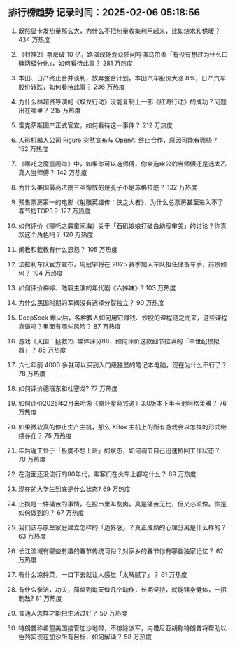 
## 排行榜趋势 记录时间：2025-02-06 05:18:56
  
  1. 既然显卡发热量那么大，为什么不把热量收集利用起来，比如烧水和供暖？ 434 万热度
    
  2. 《封神2》票房破 10 亿，路演现场观众质问导演乌尔善「有没有想过为什么口碑两极分化」，如何看待此事？ 281 万热度
    
  3. 本田、日产终止合并谈判，放弃整合计划，本田汽车股价大涨 8%，日产汽车股价转跌，如何看待此事？ 236 万热度
    
  4. 为什么林超贤导演的《蛟龙行动》没能复制上一部《红海行动》的成功？问题出在哪里？ 215 万热度
    
  5. 雷克萨斯国产正式官宣，如何看待这一事件？ 212 万热度
    
  6. 人形机器人公司 Figure 突然宣布与 OpenAI 终止合作，原因可能有哪些？ 152 万热度
    
  7. 《哪吒之魔童闹海》中，如果你可以选师傅，你会选申公豹当师傅还是选太乙真人当师傅？ 142 万热度
    
  8. 为什么美国最高法院三圣像放的是孔子不是苏格拉底？ 132 万热度
    
  9. 预售票房第一的电影《射雕英雄传：侠之大者》，为什么总票房甚至进入不了春节档TOP3？ 127 万热度
    
  10. 如何评价《哪吒之魔童闹海》关于「石矶娘娘打破白幼瘦审美」的讨论？你喜欢这个角色吗？ 120 万热度
    
  11. 阐教和截教有什么恩怨？ 105 万热度
    
  12. 法拉利车队官方宣布，周冠宇将在 2025 赛季加入车队担任储备车手，前景如何？ 104 万热度
    
  13. 如何评价梅婷、陆毅主演的年代剧《六姊妹》? 103 万热度
    
  14. 为什么民国时期的军阀没有选择分裂独立？ 90 万热度
    
  15. DeepSeek 爆火后，各种教人如何用它赚钱、炒股的课程随之而来，这些课程靠谱吗？里面有哪些风险？ 87 万热度
    
  16. 游戏《天国：拯救2》媒体评分88，如何评价这款细节拉满的「中世纪模拟器」？ 85 万热度
    
  17. 六七年前 4000 多就可以买到入门级独显的笔记本电脑，现在为什么不行了？ 78 万热度
    
  18. 如何评价德班东和杜塞龙? 77 万热度
    
  19. 如何评价2025年2月米哈游《崩坏星穹铁道》3.0版本下半卡池阿格莱雅？ 76 万热度
    
  20. 如果微软真的停止生产主机，那么 XBox 主机上的所有游戏会以怎样的形式继续存在？ 75 万热度
    
  21. 年后返工处于「极度不想上班」的状态，如何调节自己迅速拉回工作状态？ 70 万热度
    
  22. 在泡面还没流行的80年代，乘客们在火车上都吃什么？ 69 万热度
    
  23. 现在的大学生到底是什么状态? 69 万热度
    
  24. 止损是一件痛苦的事情，在股市里叫割肉，真是痛苦无比，但又必须做。你是如何做到的？ 67 万热度
    
  25. 我们该与原生家庭建立怎样的「边界感」？真正成熟的心理分离是什么样的？ 63 万热度
    
  26. 长江流域有哪些有趣的春节传统习俗？对家乡的春节你有哪些独家记忆？ 62 万热度
    
  27. 有什么凉拌菜，一口下去就让人感觉「太解腻了」？ 61 万热度
    
  28. 有什么拳法，功夫，简单到每天做几个动作，长期坚持，就能强身健体，一招制敌? 61 万热度
    
  29. 普通人怎样才能把生活过好？ 59 万热度
    
  30. 特朗普称希望美国接管加沙地带，不排除派军，内塔尼亚胡称特朗普将帮助以色列实现在加沙所有目标，如何解读？ 58 万热度
    